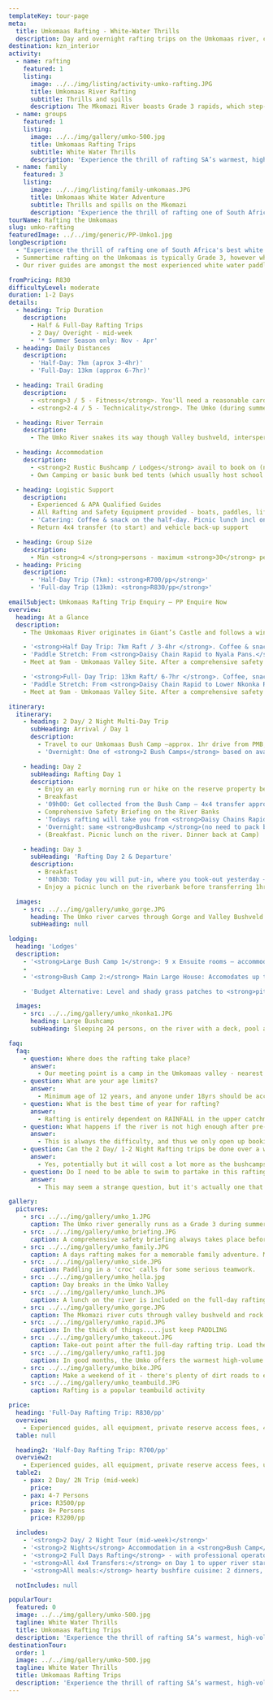 ```yaml
---
templateKey: tour-page
meta:
  title: Umkomaas Rafting - White-Water Thrills
  description: Day and overnight rafting trips on the Umkomaas river, central KZN. Warm, high volume white-water with grade 3-4 rapids
destination: kzn_interior
activity:
  - name: rafting
    featured: 1
    listing:
      image: ../../img/listing/activity-umko-rafting.JPG
      title: Umkomaas River Rafting
      subtitle: Thrills and spills
      description: The Mkomazi River boasts Grade 3 rapids, which step-up to Grade 4 if there's been sufficient rain. The section from Daisy Chain to Lower Nkonka is regarded as some of the biggest traversable white-water south of the Zambezi. Just 1hr from Durban and 30-min from PMB, a rafting trip on the Umko makes a great corporate team-build or day-trip adventure.
  - name: groups
    featured: 1
    listing:
      image: ../../img/gallery/umko-500.jpg
      title: Umkomaas Rafting Trips
      subtitle: White Water Thrills
      description: 'Experience the thrill of rafting SA’s warmest, high-volume white water south of the Zambezi: the mighty Umkomaas river – near Richmond, KZN. During summer the river runs as a Grade 3, with rapids pumping up to Grade 4 after heavy rains'
  - name: family
    featured: 3
    listing:
      image: ../../img/listing/family-umkomaas.JPG
      title: Umkomaas White Water Adventure
      subtitle: Thrills and spills on the Mkomazi
      description: "Experience the thrill of rafting one of South Africa's best white water rivers: the Umkomaas. In summer, the Mkomazi River offers warm, high-volume white water, interspersed with short pools to get your breath back. Tamer and shorter stretches are on option for younger kids, but the general age restriction is 12yrs or older."
tourName: Rafting the Umkomaas
slug: umko-rafting
featuredImage: ../../img/generic/PP-Umko1.jpg
longDescription:
  - "Experience the thrill of rafting one of South Africa's best white water rivers: the Umkomaas , Zulu name 'Mkomazi' - place of the cows. Situated in rural KwaZulu-Natal between Richmond and Creighton, the Umkomaas River offers warm, high-volume white water, interspersed with short pools to get your breath back and take in the beauty of its untouched valley and gorges."
  - Summertime rafting on the Umkomaas is typically Grade 3, however when the mighty African thunderstorms unleash themselves on the Drakensberg, this becomes a fast flowing, high volume Grade 4 river. No previous rafting experience is necessary, but you do need to be reasonably fit to handle the physical nature of this rafting.
  - Our river guides are amongst the most experienced white water paddlers in the country, and strive to make your rafting experience,  both safe and memorable.

fromPricing: R830
difficultyLevel: moderate
duration: 1-2 Days
details:
  - heading: Trip Duration
    description:
      - Half & Full-Day Rafting Trips
      - 2 Day/ Overight - mid-week
      - '* Summer Season only: Nov - Apr'
  - heading: Daily Distances
    description:
      - 'Half-Day: 7km (aprox 3-4hr)'
      - 'Full-Day: 13km (approx 6-7hr)'

  - heading: Trail Grading
    description:
      - <strong>3 / 5 - Fitness</strong>. You'll need a reasonable cardio fitness and we need to be notified of any pre-existing medical conditions. Non-swimmers can be accommodated but must be pre-discussed.
      - <strong>2-4 / 5 - Technicality</strong>. The Umko (during summer) is typically Grade 3 rapids - becoming fast-flow high-volume Grade 4 rapids after heavy rain. As SA rivers go, the Umko is not a very technically challenging river, but is also not a mellow float.

  - heading: River Terrain
    description:
      - The Umko River snakes its way though Valley bushveld, interspersed by pockets of indigenous forest. During summer, the river flows like a roller-coaster of high-volume rapids and big wave chains. Below St Josephine's Bridge the spectacular aloe-hung cliffs fall straight into the river.

  - heading: Accommodation
    description:
      - <strong>2 Rustic Bushcamp / Lodges</strong> avail to book on (near) site
      - Own Camping or basic bunk bed tents (which usually host school groups) also available

  - heading: Logistic Support
    description:
      - Experienced & APA Qualified Guides
      - All Rafting and Safety Equipment provided - boats, paddles, life jackets, helmets and waterproof vests if cold.
      - 'Catering: Coffee & snack on the half-day. Picnic lunch incl on the full-day'
      - Return 4x4 transfer (to start) and vehicle back-up support

  - heading: Group Size
    description:
      - Min <strong>4 </strong>persons - maximum <strong>30</strong> persons/ per group. But more boats & guides can be organised if you are a larger group.
  - heading: Pricing
    description:
      - 'Half-Day Trip (7km): <strong>R700/pp</strong>'
      - 'Full-day Trip (13km): <strong>R830/pp</strong>'

emailSubject: Umkomaas Rafting Trip Enquiry – PP Enquire Now
overview:
  heading: At a Glance
  description:
    - The Umkomaas River originates in Giant’s Castle and follows a winding course down to the Indian Ocean. The white water rafting trips take place in a valley that lies just 95 km from Durban and 65 km from Pietermaritzburg. Summertime rafting on the Umkomaas is typically Grade 3, however when the mighty African thunderstorms unleash themselves on the Drakensberg, this becomes a fast-flowing, high volume Grade 4 river. No previous rafting experience is necessary; but participants need to be reasonably fit to handle the physical nature of this rafting.

    - '<strong>Half Day Trip: 7km Raft / 3-4hr </strong>. Coffee & snack provided. Min of 4 persons needed to run a trip. Min age 12 years (under 18yrs to be accompanied by at least 1 parent/guardian per 2 minors)       ** Ideal for those wanting a shorter white water experience, with the thrill of experiencing some of the largest rapids on the river.'
    - 'Paddle Stretch: From <strong>Daisy Chain Rapid to Nyala Pans.</strong>'
    - Meet at 9am - Umkomaas Valley Site. After a comprehensive safety briefing over a cup of tea/coffee, we 4x4 transfer up-river and embark on a 7km section of Grade 3+ (low water) to Grade 4+ (high water) white-water back down to NP River Camp. We arrive back at the meeting point around 1pm.

    - '<strong>Full- Day Trip: 13km Raft/ 6-7hr </strong>. Coffee, snack & picnic lunch provided. Min 4 persons to run a trip. Min age 12 yrs (under 18 to be accompanied by at least 1 parent/guardian per 2 minors). A moderate to good level of cardio fitness required.     ** Ideal for those wanting a full-on white water and wilderness experience with the thrill of experiencing most of the largest rapids on the river.'
    - 'Paddle Stretch: From <strong>Daisy Chain Rapid to Lower Nkonka Rapid<strong>'
    - Meet at 9am - Umkomaas Valley Site. After a comprehensive safety briefing over a cup of coffee/tea, we 4x4 transfer upstream to our put in point, and embark on a 13km section of Grade 3+ (low water) to Grade 4+(high water) white water to Lower Nkonka Rapid. Picnic lunch on the river. Take-out and return via 4x4 transfer to meet-point at around 3pm.

itinerary:
  itinerary:
    - heading: 2 Day/ 2 Night Multi-Day Trip
      subHeading: Arrival / Day 1
      description:
        - Travel to our Umkomaas Bush Camp –approx. 1hr drive from PMB, 90min from Durban.
        - 'Overnight: One of <strong>2 Bush Camps</strong> based on availability and group size (Dinner around the Campfire)'

    - heading: Day 2
      subHeading: Rafting Day 1
      description:
        - Enjoy an early morning run or hike on the reserve property before breakfast (a guided hike can be arranged if the group wishes to do this) – abundance of non-dangerous game on the farm property -  Nyala, Kudu, Giraffe, Warthog, Wildebeest and Zebra'
        - Breakfast
        - '09h00: Get collected from the Bush Camp – 4x4 transfer approx. 25kms upstream'
        - Comprehensive Safety Briefing on the River Banks
        - 'Todays rafting will take you from <strong>Daisy Chains Rapid to Lower Nkonka:</strong> 13-14km Raft / Grade 3+ (low water) to Grade 4+(high water)'
        - 'Overnight: same <strong>Bushcamp </strong>(no need to pack bags)'
        - (Breakfast. Picnic lunch on the river. Dinner back at Camp)

    - heading: Day 3
      subHeading: 'Rafting Day 2 & Departure'
      description:
        - Breakfast
        - '08h30: Today you will put-in, where you took-out yesterday – just below your camp, and continue your rafting all the way down & past Josephine’s bridge (approx. 15km)'
        - Enjoy a picnic lunch on the riverbank before transferring 1hr back to the bush camp to collect your vehicles

  images:
    - src: ../../img/gallery/umko_gorge.JPG
      heading: The Umko river carves through Gorge and Valley Bushveld
      subHeading: null

lodging:
  heading: 'Lodges'
  description:
    - '<strong>Large Bush Camp 1</strong>: 9 x Ensuite rooms – accommodates up to <em>24</em> guests. River frontage with sundowner deck. Firepit and private swimming pool.'
    -
    - '<strong>Bush Camp 2:</strong> Main Large House: Accomodates up to <em>20</em> persons. 4 Bedrooms on main level & 2 rooms in the loft. Open firelace in living room. Sundownders deck & firepit. Level lawn area.'

    - 'Budget Alternative: Level and shady grass patches to <strong>pitch your own tent </strong>with communal kitchen and shower facilities OR <strong>Dormitory Style</strong> School Group Tents - with bunk beds, no bedding.'

  images:
    - src: ../../img/gallery/umko_nkonka1.JPG
      heading: Large Bushcamp
      subHeading: Sleeping 24 persons, on the river with a deck, pool and fire-pit, this bush lodge offers the ideal venue for Bulls overnighters and large group getaways.

faq:
  faq:
    - question: Where does the rafting take place?
      answer:
        - Our meeting point is a camp in the Umkomaas valley - nearest hamlet, Richmond. It is a 90min drive from Durban or 1hr drive from PMB (via the R56). You do NOT need a high clearance vehicle to get here. We will do the 4x4 transfer up-river and return.
    - question: What are your age limits?
      answer:
        - Minimum age of 12 years, and anyone under 18yrs should be accompanied by an adult. However, you can chat to us if your kids are under age but have proven rafting experience or strong swimmers. Decisions will be made (or changed) based on the river-level at the time.
    - question: What is the best time of year for rafting?
      answer:
        - Rafting is entirely dependent on RAINFALL in the upper catchment (central Drakensberg), and is thus restricted to Summer months - generally kicking off from November and extending through to April if we have been blessed with a good season.
    - question: What happens if the river is not high enough after pre-booking?
      answer:
        - This is always the difficulty, and thus we only open up bookings for the season from October.  You need to pay a deposit to secure and we'll notify you regarding river levels in the week prior to your trip. You will get a date postponement or a refund less a small admin fee, if the trip is not possible due to poor levels. We DO raft in the rain though.
    - question: Can the 2 Day/ 1-2 Night Rafting trips be done over a weekend rather?
      answer:
        - Yes, potentially but it will cost a lot more as the bushcamps we use charge a minimum fee and double-rates over the weekends. It is still feasible, however, if you are a large group wanting to do this. OR you happy to bring your own tents for camping or stay in the dorm tents?
    - question: Do I need to be able to swim to partake in this rafting?
      answer:
        - This may seem a strange question, but it's actually one that is asked quite frequently. It seems there quite a few non-swimmers (or weak swimmers) who are still keen to do this activity. So the answer is YES - provided we have a higher guide to client ratio, based on the river levels, and that you will go in the 4 or 6-man rafts  manned by a river guide. We DO need advance notification of non-swimmers, so we can make a call and the best safety arrangements.

gallery:
  pictures:
    - src: ../../img/gallery/umko_1.JPG
      caption: The Umko river generally runs as a Grade 3 during summer, but after heavy rains the rapids can quickly ramp up to Grade 4.
    - src: ../../img/gallery/umko_briefing.JPG
      caption: A comprehensive safety briefing always takes place before we hit the water.
    - src: ../../img/gallery/umko_family.JPG
      caption: A days rafting makes for a memorable family adventure. Min age is usually 12yrs and under 18's to be accompanied by an adult.
    - src: ../../img/gallery/umko_side.JPG
      caption: Paddling in a 'croc' calls for some serious teamwork.
    - src: ../../img/gallery/umko_hella.jpg
      caption: Day breaks in the Umko Valley
    - src: ../../img/gallery/umko_lunch.JPG
      caption: A lunch on the river is included on the full-day rafting trip
    - src: ../../img/gallery/umko_gorge.JPG
      caption: The Mkomazi river cuts through valley bushveld and rock gorges
    - src: ../../img/gallery/umko_rapid.JPG
      caption: In the thick of things.....just keep PADDLING
    - src: ../../img/gallery/umko_takeout.JPG
      caption: Take-out point after the full-day rafting trip. Load the boats and return by 4x4 transfer back to the meet point.
    - src: ../../img/gallery/umko_raft1.jpg
      caption: In good months, the Umko offers the warmest high-volume white-water south of the Zambezi
    - src: ../../img/gallery/umko_bike.JPG
      caption: Make a weekend of it - there's plenty of dirt roads to explore.
    - src: ../../img/gallery/umko_teambuild.JPG
      caption: Rafting is a popular teambuild activity

price:
  heading: 'Full-Day Rafting Trip: R830/pp'
  overview:
    - Experienced guides, all equipment, private reserve access fees, 4x4 transfers from meet point (upriver) and return. Coffee, snack, light refreshment and picnic lunch on route.
  table: null

  heading2: 'Half-Day Rafting Trip: R700/pp'
  overview2:
    - Experienced guides, all equipment, private reserve access fees, up-river transfer from meet-point. Coffee, snack & light refreshment.  * We do not provide lunch on the half-day, but can do so on special request.
  table2:
    - pax: 2 Day/ 2N Trip (mid-week)
      price:
    - pax: 4-7 Persons
      price: R3500/pp
    - pax: 8+ Persons
      price: R3200/pp

  includes:
    - '<strong>2 Day/ 2 Night Tour (mid-week)</strong>'
    - '<strong>2 Nights</strong> Accommodation in a <strong>Bush Camp</strong> – mostly ensuite private rooms. Comfy beds, hot showers and authentic bush lodge vibe'
    - '<strong>2 Full Days Rafting</strong> - with professional operator.'
    - '<strong>All 4x4 Transfers:</strong> on Day 1 to upper river start & Day 2 – back to Bush Camp'
    - '<strong>All meals:</strong> hearty bushfire cuisine: 2 dinners, 2 breakfast & 2 picnic lunches on the river'

  notIncludes: null

popularTour:
  featured: 0
  image: ../../img/gallery/umko-500.jpg
  tagline: White Water Thrills
  title: Umkomaas Rafting Trips
  description: 'Experience the thrill of rafting SA’s warmest, high-volume white water south of the Zambezi: the mighty Umkomaas river – near Richmond, KZN. During summer the river runs as a Grade 3, with rapids pumping up to Grade 4 after heavy rains'
destinationTour:
  order: 1
  image: ../../img/gallery/umko-500.jpg
  tagline: White Water Thrills
  title: Umkomaas Rafting Trips
  description: 'Experience the thrill of rafting SA’s warmest, high-volume white water south of the Zambezi: the mighty Umkomaas river – near Richmond, KZN. During summer the river runs as a Grade 3, with rapids pumping up to Grade 4 after heavy rains'
---
```

